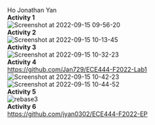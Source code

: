 Ho Jonathan Yan <br />
**Activity 1** <br />
![Screenshot at 2022-09-15 09-56-20](https://user-images.githubusercontent.com/48415950/190423482-32266886-319a-4a72-b725-67bbb674499b.png) <br />
**Activity 2** <br />
![Screenshot at 2022-09-15 10-13-45](https://user-images.githubusercontent.com/48415950/190427257-620ffa4d-cc04-40e1-a0f5-3adc3cf171c7.png) <br />
**Activity 3** <br />
![Screenshot at 2022-09-15 10-32-23](https://user-images.githubusercontent.com/48415950/190431459-d31ddeb8-2bf7-48be-bc42-53d0dc245ee3.png) <br />
**Activity 4** <br />
https://github.com/Jan729/ECE444-F2022-Lab1 <br />
![Screenshot at 2022-09-15 10-42-23](https://user-images.githubusercontent.com/48415950/190433871-51a16964-0617-4e07-a077-ff64748e216c.png) <br />
![Screenshot at 2022-09-15 10-44-52](https://user-images.githubusercontent.com/48415950/190434408-4515a8d4-7fbd-476d-b2eb-e888a970cc2d.png) <br />
**Activity 5** <br />
![rebase3](https://user-images.githubusercontent.com/48415950/190443258-1e7bc168-dc35-468c-949d-087ca0e4b7e1.png)<br />
**Activity 6** <br />
https://github.com/jyan0302/ECE444-F2022-EP <br />
